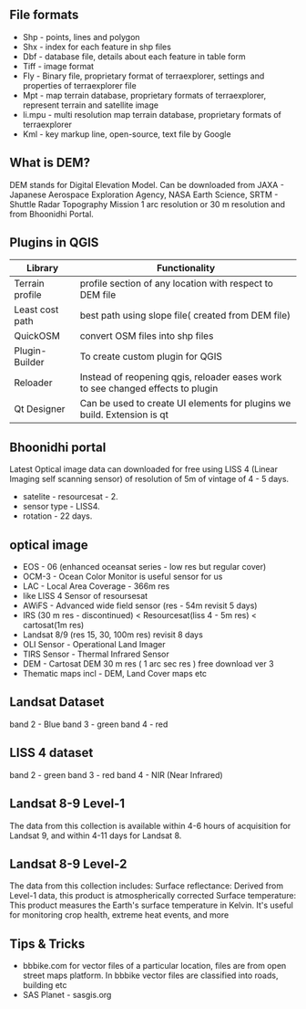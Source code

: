 ## File formats
- Shp - points, lines and polygon
- Shx - index for each feature in shp files
- Dbf - database file, details about each feature in table form
- Tiff - image format
- Fly - Binary file, proprietary format of terraexplorer, settings and properties of terraexplorer file
- Mpt - map terrain database, proprietary formats of terraexplorer, represent terrain and satellite image
- li.mpu - multi resolution map terrain database, proprietary formats of terraexplorer
- Kml - key markup line, open-source, text file by Google


## What is DEM?
DEM stands for Digital Elevation Model. Can be downloaded from JAXA - Japanese Aerospace Exploration Agency, NASA Earth Science, SRTM - Shuttle Radar Topography Mission 1 arc resolution or 30 m resolution and from Bhoonidhi Portal.

## Plugins in QGIS
| Library | Functionality |
| --- | --- |
| Terrain profile | profile section of any location with respect to DEM file |
| Least cost path | best path using slope file( created from DEM file) |
| QuickOSM | convert OSM files into shp files |
| Plugin-Builder | To create custom plugin for QGIS |
| Reloader | Instead of reopening qgis, reloader eases work to see changed effects to plugin |
| Qt Designer | Can be used to create UI elements for plugins we build. Extension is qt |

## Bhoonidhi portal 
Latest Optical image data can downloaded for free using LISS 4 (Linear Imaging self scanning  sensor) of resolution of 5m of vintage of 4 - 5 days.
- satelite - resourcesat - 2.
- sensor type - LISS4.
- rotation - 22 days.

## optical image

- EOS - 06 (enhanced oceansat series - low res but regular cover)
- OCM-3 - Ocean Color Monitor is useful sensor for us
- LAC - Local Area Coverage - 366m res
- like LISS 4 Sensor of resoursesat
- AWiFS  - Advanced wide field sensor (res - 54m revisit 5 days)
- IRS (30 m res - discontinued) < Resourcesat(liss 4 - 5m res) < cartosat(1m res)
- Landsat 8/9 (res 15, 30, 100m res) revisit 8 days
- OLI Sensor - Operational Land Imager 
- TIRS Sensor - Thermal Infrared Sensor
- DEM - Cartosat DEM 30 m res ( 1 arc sec res ) free download ver 3
- Thematic maps incl - DEM, Land Cover maps etc

## Landsat Dataset
band 2 - Blue
band 3 - green
band 4 - red

## LISS 4 dataset
band 2 - green
band 3 - red
band 4 - NIR (Near Infrared)

## Landsat 8-9 Level-1
The data from this collection is available within 4-6 hours of acquisition for Landsat 9, and within 4-11 days for Landsat 8. 

## Landsat 8-9 Level-2
The data from this collection includes: 
Surface reflectance: Derived from Level-1 data, this product is atmospherically corrected 
Surface temperature: This product measures the Earth's surface temperature in Kelvin. It's useful for monitoring crop health, extreme heat events, and more

## Tips & Tricks
- bbbike.com for vector files of a particular location, files are from open street maps platform. In bbbike vector files are classified into roads, building etc
- SAS Planet - sasgis.org
